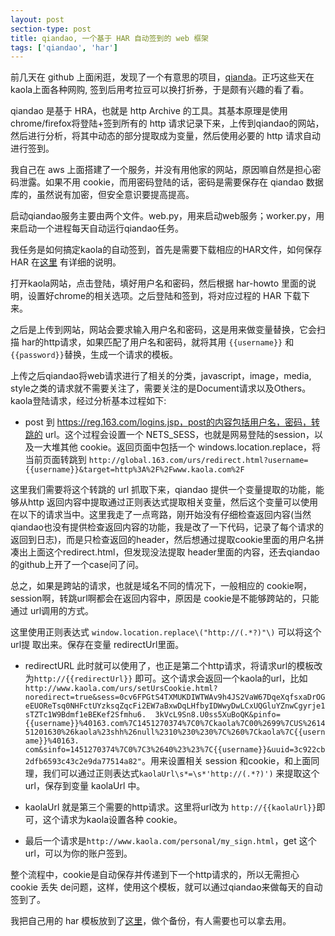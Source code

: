 ```yaml
---
layout: post
section-type: post
title: qiandao, 一个基于 HAR 自动签到的 web 框架
tags: ['qiandao', 'har']
---
```


前几天在 github 上面闲逛，发现了一个有意思的项目，[qianda](https://github.com/binux/qiandao)。正巧这些天在kaola上面各种网购, 签到后用考拉豆可以换打折券，于是颇有兴趣的看了看。

qiandao 是基于 HRA，也就是 http Archive 的工具。其基本原理是使用chrome/firefox将登陆+签到所有的 http 请求记录下来，上传到qiandao的网站，然后进行分析，将其中动态的部分提取成为变量，然后使用必要的 http 请求自动进行签到。

我自己在 aws 上面搭建了一个服务，并没有用他家的网站，原因嘛自然是担心密码泄露。如果不用 cookie，而用密码登陆的话，密码是需要保存在 qiandao 数据库的，虽然说有加密，但安全意识要提高提高。

启动qiandao服务主要由两个文件。web.py，用来启动web服务；worker.py，用来启动一个进程每天自动运行qiandao任务。

我任务是如何搞定kaola的自动签到，首先是需要下载相应的HAR文件，如何保存 HAR 在[这里](https://github.com/binux/qiandao/blob/master/docs/har-howto.md) 有详细的说明。

打开kaola网站，点击登陆，填好用户名和密码，然后根据 har-howto 里面的说明，设置好chrome的相关选项。之后登陆和签到，将对应过程的 HAR 下载下来。

之后是上传到网站，网站会要求输入用户名和密码，这是用来做变量替换，它会扫描 har的http请求，如果匹配了用户名和密码，就将其用 `{{username}}` 和 `{{password}}`替换，生成一个请求的模板。

上传之后qiandao将web请求进行了相关的分类，javascript，image，media, style之类的请求就不需要关注了，需要关注的是Document请求以及Others。kaola登陆请求，经过分析基本过程如下:

*  post 到 https://reg.163.com/logins.jsp，post的内容包括用户名，密码，转跳的
url。这个过程会设置一个 NETS_SESS，也就是网易登陆的session，以及一大堆其他
cookie。返回页面中包括一个 windows.location.replace，将当前页面转跳到 `http://global.163.com/urs/redirect.html?username={{username}}&target=http%3A%2F%2Fwww.kaola.com%2F`

这里我们需要将这个转跳的 url 抓取下来，qiandao 提供一个变量提取的功能，能够从http 返回内容中提取通过正则表达式提取相关变量，然后这个变量可以使用在以下的请求当中。这里我走了一点弯路，刚开始没有仔细检查返回内容(当然qiandao也没有提供检查返回内容的功能，我是改了一下代码，记录了每个请求的返回到日志)，而是只检查返回的header，然后想通过提取cookie里面的用户名拼凑出上面这个redirect.html，但发现没法提取 header里面的内容，还去qiandao的github上开了一个case问了问。

总之，如果是跨站的请求，也就是域名不同的情况下，一般相应的 cookie啊，session啊，转跳url啊都会在返回内容中，原因是 cookie是不能够跨站的，只能通过 url调用的方式。

这里使用正则表达式 `window.location.replace\("http://(.*?)"\)` 可以将这个url提
取出来。保存在变量 redirectUrl里面。

* redirectURL 此时就可以使用了，也正是第二个http请求，将请求url的模板改为`http://{{redirectUrl}}` 即可。这个请求会返回一个kaola的url，比如`http://www.kaola.com/urs/setUrsCookie.html?  noredirect=true&sess=0cv6FPGtS4TXMUKDIWTWAv9h4JS2VaW67DqeXqfsxaDrOGeEUOReTsq0NHFctUYzksqZqcFi2EW7aBxwDqLHfbyIDWwyDwLCxUQGluYZnwCgyrje1sTZTc1W9Bdmf1eBEKef2Sfmhu6.  3kVcL9Sn8.U0ss5XuBoQK&pinfo={{username}}%40163.com%7C1451270374%7C0%7Ckaola%7C00%2699%7CUS%261451201630%26kaola%23shh%26null%2310%230%230%7C%260%7Ckaola%7C{{username}}%40163.  com&sinfo=1451270374%7C0%7C3%2640%23%23%7C{{username}}&uuid=3c922cb2dfb6593c43c2e9da77514a82"`。用来设置相关 session 和cookie，和上面同理，我们可以通过正则表达式`kaolaUrl\s*=\s*'http://(.*?)')` 来提取这个 url，保存到变量 kaolaUrl 中。

* kaolaUrl 就是第三个需要的http请求。这里将url改为 `http://{{kaolaUrl}}`即可，这个请求为kaola设置各种 cookie。
 
* 最后一个请求是`http://www.kaola.com/personal/my_sign.html`，get 这个url，可以为你的账户签到。

整个流程中，cookie是自动保存并传递到下一个http请求的，所以无需担心 cookie 丢失
de问题，这样，使用这个模板，就可以通过qiandao来做每天的自动签到了。

我把自己用的 har 模板放到了[这里](https://github.com/woosley/har/)，做个备份，有人需要也可以拿去用。

